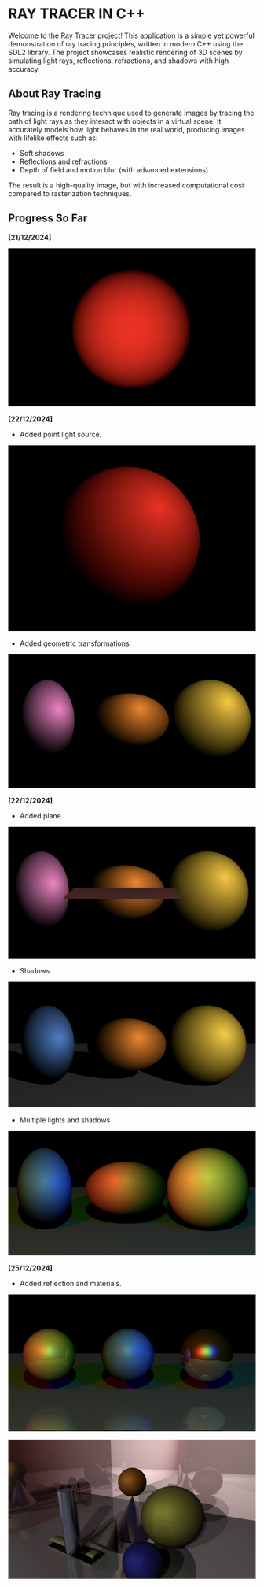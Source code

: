 # RAY TRACER IN C++

Welcome to the Ray Tracer project! This application is a simple yet powerful demonstration of ray tracing principles, written in modern C++ using the SDL2 library. The project showcases realistic rendering of 3D scenes by simulating light rays, reflections, refractions, and shadows with high accuracy.

## About Ray Tracing

Ray tracing is a rendering technique used to generate images by tracing the path of light rays as they interact with objects in a virtual scene. It accurately models how light behaves in the real world, producing images with lifelike effects such as:

- Soft shadows
- Reflections and refractions
- Depth of field and motion blur (with advanced extensions)

The result is a high-quality image, but with increased computational cost compared to rasterization techniques.

## Progress So Far

**[21/12/2024]**

![Ray Tracer Example](./public/sphere-1.png)

**[22/12/2024]**

- Added point light source.

![Ray Tracer Example](./public/sphere-2.png)

- Added geometric transformations.

![Ray Tracer Example](./public/sphere-3.png)

**[22/12/2024]**

- Added plane.

![Ray Tracer Example](./public/image-4.png)

- Shadows

![Ray Tracer Example](./public/image-5.png)

- Multiple lights and shadows

![Ray Tracer Example](./public/image-6.png)

**[25/12/2024]**

- Added reflection and materials.

![Ray Tracer Example](./public/image-7.png)

![Ray Tracer Example](./public/image-8.png)
